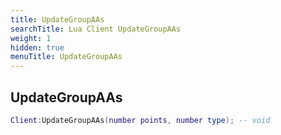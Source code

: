 ```yaml
---
title: UpdateGroupAAs
searchTitle: Lua Client UpdateGroupAAs
weight: 1
hidden: true
menuTitle: UpdateGroupAAs
---
```

## UpdateGroupAAs
```lua
Client:UpdateGroupAAs(number points, number type); -- void
```